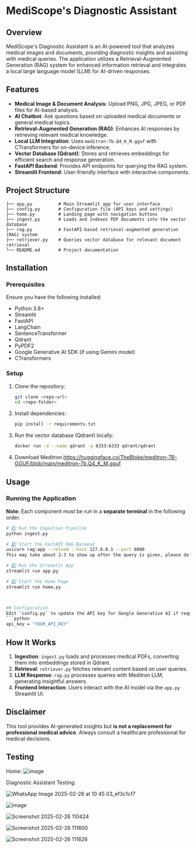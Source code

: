 # MediScope's Diagnostic Assistant

## Overview
MediScope's Diagnostic Assistant is an AI-powered tool that analyzes medical images and documents, providing diagnostic insights and assisting with medical queries. The application utilizes a Retrieval-Augmented Generation (RAG) system for enhanced information retrieval and integrates a local large language model (LLM) for AI-driven responses.

## Features
- **Medical Image & Document Analysis**: Upload PNG, JPG, JPEG, or PDF files for AI-based analysis.
- **AI Chatbot**: Ask questions based on uploaded medical documents or general medical topics.
- **Retrieval-Augmented Generation (RAG)**: Enhances AI responses by retrieving relevant medical knowledge.
- **Local LLM Integration**: Uses `meditron-7b.Q4_K_M.gguf` with CTransformers for on-device inference.
- **Vector Database (Qdrant)**: Stores and retrieves embeddings for efficient search and response generation.
- **FastAPI Backend**: Provides API endpoints for querying the RAG system.
- **Streamlit Frontend**: User-friendly interface with interactive components.

## Project Structure
```
├── app.py          # Main Streamlit app for user interface
├── config.py       # Configuration file (API keys and settings)
├── home.py         # Landing page with navigation buttons
├── ingest.py       # Loads and indexes PDF documents into the vector database
├── rag.py          # FastAPI-based retrieval-augmented generation (RAG) system
├── retriever.py    # Queries vector database for relevant document retrieval
└── README.md       # Project documentation
```

## Installation
### Prerequisites
Ensure you have the following installed:
- Python 3.8+
- Streamlit
- FastAPI
- LangChain
- SentenceTransformer
- Qdrant
- PyPDF2
- Google Generative AI SDK (if using Gemini model)
- CTransformers

### Setup
1. Clone the repository:
   ```sh
   git clone <repo-url>
   cd <repo-folder>
   ```
2. Install dependencies:
   ```sh
   pip install -r requirements.txt
   ```
3. Run the vector database (Qdrant) locally:
   ```sh
   docker run -d --name qdrant -p 6333:6333 qdrant/qdrant
   ```
4. Download Meditron 
https://huggingface.co/TheBloke/meditron-7B-GGUF/blob/main/meditron-7b.Q4_K_M.gguf

## Usage
### Running the Application
**Note:** Each component must be run in a **separate terminal** in the following order.

```sh
# 1️⃣ Run the Ingestion Pipeline  
python ingest.py  

# 2️⃣ Start the FastAPI RAG Backend  
uvicorn rag:app --reload --host 127.0.0.1 --port 8000  
This may take about 2-3 to show up after the query is given, please do not refresh

# 3️⃣ Run the Streamlit App  
streamlit run app.py  

# 4️⃣ Start the Home Page  
streamlit run home.py



## Configuration
Edit `config.py` to update the API key for Google Generative AI if required:
```python
api_key = "YOUR_API_KEY"
```

## How It Works
1. **Ingestion**: `ingest.py` loads and processes medical PDFs, converting them into embeddings stored in Qdrant.
2. **Retrieval**: `retriever.py` fetches relevant content based on user queries.
3. **LLM Response**: `rag.py` processes queries with Meditron LLM, generating insightful answers.
4. **Frontend Interaction**: Users interact with the AI model via the `app.py` Streamlit UI.

## Disclaimer
This tool provides AI-generated insights but **is not a replacement for professional medical advice**. Always consult a healthcare professional for medical decisions.

## Testing
Home: 
![image](https://github.com/user-attachments/assets/3d60d69f-9bf3-4f46-a213-47369e63adf3)

Diagnostic Assistant Testing:

![WhatsApp Image 2025-02-26 at 10 45 03_ef3c1cf7](https://github.com/user-attachments/assets/d1bc23b5-9b40-4e53-be89-72a49607b95d)

![image](https://github.com/user-attachments/assets/9f637a1b-38ad-4799-a1e9-fddb62430d8a)

![Screenshot 2025-02-26 110424](https://github.com/user-attachments/assets/00e0ad54-f012-4ba8-a708-7fd426913495)

![Screenshot 2025-02-26 111600](https://github.com/user-attachments/assets/848efac8-c71b-40f3-865f-374a47a2579d)

![Screenshot 2025-02-26 111626](https://github.com/user-attachments/assets/1aa5f3b4-6978-4935-8bc7-396d962fe3b5)

